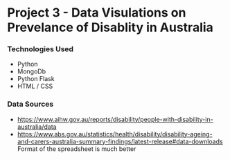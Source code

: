 # Project 3 - Data Visulations on Prevelance of Disablity in Australia

### Technologies Used

- Python
- MongoDb
- Python Flask
- HTML / CSS

### Data Sources

- https://www.aihw.gov.au/reports/disability/people-with-disability-in-australia/data
- https://www.abs.gov.au/statistics/health/disability/disability-ageing-and-carers-australia-summary-findings/latest-release#data-downloads
  Format of the spreadsheet is much better
